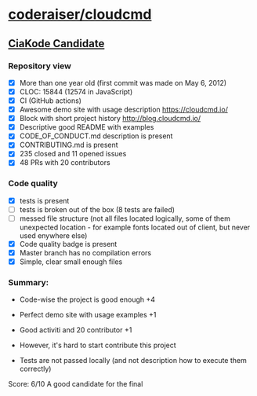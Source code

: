 # [coderaiser/cloudcmd](https://github.com/coderaiser/cloudcmd)

## [CiaKode Candidate](https://github.com/yegor256/blog/blob/master/_posts/2019/nov/2019-11-03-award-2020.md)

### Repository view
- [x] More than one year old (first commit was made on May 6, 2012)
- [x] CLOC: 15844 (12574 in JavaScript)
- [x] CI (GitHub actions)
- [x] Awesome demo site with usage description https://cloudcmd.io/
- [x] Block with short project history http://blog.cloudcmd.io/
- [x] Descriptive good README with examples
- [x] CODE_OF_CONDUCT.md description is present
- [x] CONTRIBUTING.md is present
- [x] 235 closed and 11 opened issues
- [x] 48 PRs with 20 contributors

### Code quality
- [x] tests is present
- [ ] tests is broken out of the box (8 tests are failed)
- [ ] messed file structure (not all files located logically, some of them unexpected location - for example fonts located out of client, but never used enywhere else)
- [x] Code quality badge is present
- [x] Master branch has no compilation errors
- [x] Simple, clear small enough files

### Summary:
* Code-wise the project is good enough  +4
* Perfect demo site with usage examples +1
* Good activiti and 20 contributor +1

* However, it's hard to start contribute this project
* Tests are not passed locally (and not description how to execute them correctly)

Score: 6/10
A good candidate for the final
